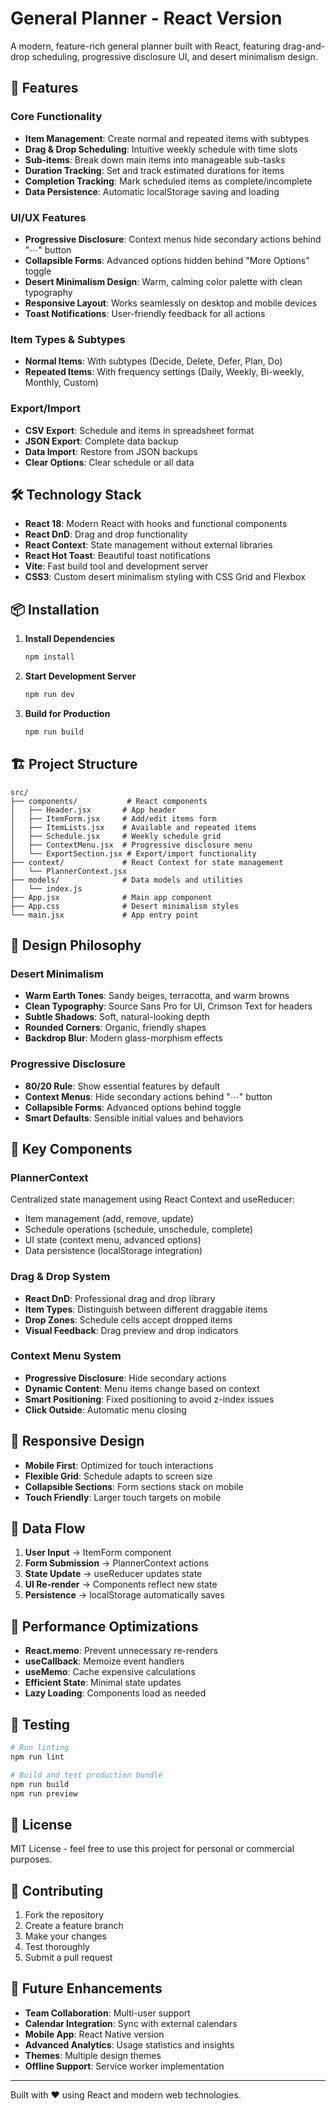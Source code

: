 # General Planner - React Version

A modern, feature-rich general planner built with React, featuring drag-and-drop scheduling, progressive disclosure UI, and desert minimalism design.

## 🚀 Features

### Core Functionality

- **Item Management**: Create normal and repeated items with subtypes
- **Drag & Drop Scheduling**: Intuitive weekly schedule with time slots
- **Sub-items**: Break down main items into manageable sub-tasks
- **Duration Tracking**: Set and track estimated durations for items
- **Completion Tracking**: Mark scheduled items as complete/incomplete
- **Data Persistence**: Automatic localStorage saving and loading

### UI/UX Features

- **Progressive Disclosure**: Context menus hide secondary actions behind "⋯" button
- **Collapsible Forms**: Advanced options hidden behind "More Options" toggle
- **Desert Minimalism Design**: Warm, calming color palette with clean typography
- **Responsive Layout**: Works seamlessly on desktop and mobile devices
- **Toast Notifications**: User-friendly feedback for all actions

### Item Types & Subtypes

- **Normal Items**: With subtypes (Decide, Delete, Defer, Plan, Do)
- **Repeated Items**: With frequency settings (Daily, Weekly, Bi-weekly, Monthly, Custom)

### Export/Import

- **CSV Export**: Schedule and items in spreadsheet format
- **JSON Export**: Complete data backup
- **Data Import**: Restore from JSON backups
- **Clear Options**: Clear schedule or all data

## 🛠️ Technology Stack

- **React 18**: Modern React with hooks and functional components
- **React DnD**: Drag and drop functionality
- **React Context**: State management without external libraries
- **React Hot Toast**: Beautiful toast notifications
- **Vite**: Fast build tool and development server
- **CSS3**: Custom desert minimalism styling with CSS Grid and Flexbox

## 📦 Installation

1. **Install Dependencies**

   ```bash
   npm install
   ```

2. **Start Development Server**

   ```bash
   npm run dev
   ```

3. **Build for Production**
   ```bash
   npm run build
   ```

## 🏗️ Project Structure

```
src/
├── components/           # React components
│   ├── Header.jsx       # App header
│   ├── ItemForm.jsx     # Add/edit items form
│   ├── ItemLists.jsx    # Available and repeated items
│   ├── Schedule.jsx     # Weekly schedule grid
│   ├── ContextMenu.jsx  # Progressive disclosure menu
│   └── ExportSection.jsx # Export/import functionality
├── context/             # React Context for state management
│   └── PlannerContext.jsx
├── models/              # Data models and utilities
│   └── index.js
├── App.jsx              # Main app component
├── App.css              # Desert minimalism styles
└── main.jsx             # App entry point
```

## 🎨 Design Philosophy

### Desert Minimalism

- **Warm Earth Tones**: Sandy beiges, terracotta, and warm browns
- **Clean Typography**: Source Sans Pro for UI, Crimson Text for headers
- **Subtle Shadows**: Soft, natural-looking depth
- **Rounded Corners**: Organic, friendly shapes
- **Backdrop Blur**: Modern glass-morphism effects

### Progressive Disclosure

- **80/20 Rule**: Show essential features by default
- **Context Menus**: Hide secondary actions behind "⋯" button
- **Collapsible Forms**: Advanced options behind toggle
- **Smart Defaults**: Sensible initial values and behaviors

## 🔧 Key Components

### PlannerContext

Centralized state management using React Context and useReducer:

- Item management (add, remove, update)
- Schedule operations (schedule, unschedule, complete)
- UI state (context menu, advanced options)
- Data persistence (localStorage integration)

### Drag & Drop System

- **React DnD**: Professional drag and drop library
- **Item Types**: Distinguish between different draggable items
- **Drop Zones**: Schedule cells accept dropped items
- **Visual Feedback**: Drag preview and drop indicators

### Context Menu System

- **Progressive Disclosure**: Hide secondary actions
- **Dynamic Content**: Menu items change based on context
- **Smart Positioning**: Fixed positioning to avoid z-index issues
- **Click Outside**: Automatic menu closing

## 📱 Responsive Design

- **Mobile First**: Optimized for touch interactions
- **Flexible Grid**: Schedule adapts to screen size
- **Collapsible Sections**: Form sections stack on mobile
- **Touch Friendly**: Larger touch targets on mobile

## 🔄 Data Flow

1. **User Input** → ItemForm component
2. **Form Submission** → PlannerContext actions
3. **State Update** → useReducer updates state
4. **UI Re-render** → Components reflect new state
5. **Persistence** → localStorage automatically saves

## 🚀 Performance Optimizations

- **React.memo**: Prevent unnecessary re-renders
- **useCallback**: Memoize event handlers
- **useMemo**: Cache expensive calculations
- **Efficient State**: Minimal state updates
- **Lazy Loading**: Components load as needed

## 🧪 Testing

```bash
# Run linting
npm run lint

# Build and test production bundle
npm run build
npm run preview
```

## 📄 License

MIT License - feel free to use this project for personal or commercial purposes.

## 🤝 Contributing

1. Fork the repository
2. Create a feature branch
3. Make your changes
4. Test thoroughly
5. Submit a pull request

## 🔮 Future Enhancements

- **Team Collaboration**: Multi-user support
- **Calendar Integration**: Sync with external calendars
- **Mobile App**: React Native version
- **Advanced Analytics**: Usage statistics and insights
- **Themes**: Multiple design themes
- **Offline Support**: Service worker implementation

---

Built with ❤️ using React and modern web technologies.

